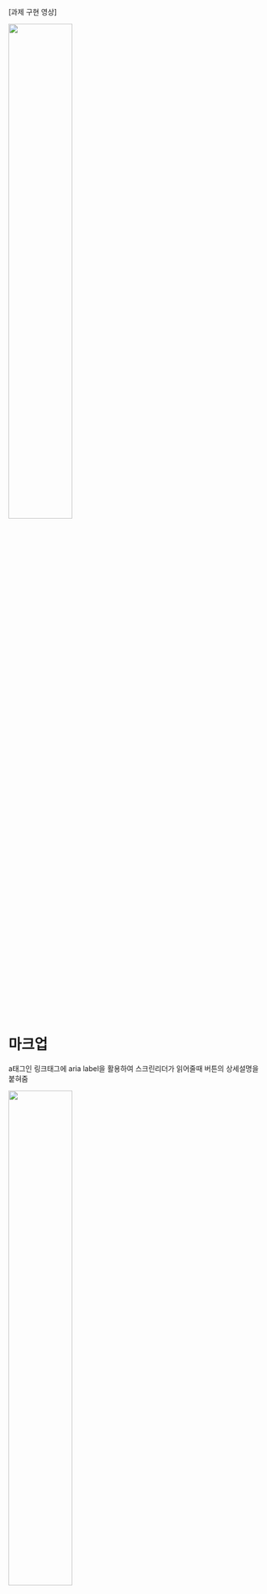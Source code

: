 [과제 구현 영상]



<img width="50%" src="https://github.com/chlyun/homework/assets/119630708/9a3de5b5-7f5e-472c-89e5-54e05494e27b.gif"/>

마크업
====================
a태그인 링크태그에 aria label을 활용하여 스크린리더가 읽어줄때 버튼의 상세설명을 붙혀줌

<img width="50%" src="https://github.com/chlyun/homework/assets/119630708/c6be4601-6e5a-4fe0-9f83-09bea6b32e4f"/>




카드 컴포넌트
====================
display grid를사용해 그리드 contents 들인  h2,sub-head,d-day,more-informaiton을 align-content: start; 로 시작점 정렬하고 text-align: center;로 가운데 정렬해주었음  gap을주어   h2,sub-head,d-day,more-informaiton 간의 간격을 발생시킴

more-informaiton에 flex속성을 넣어 기본값인 row 속성을 이용해 옆으로 배치하과 justify-content:center; 로 가운데 정렬해주고 gap을이용해 버튼간의 사이 간격을 넣어줌

@media 속성을 이용해서 1024이상의 사이즈가되면 font size와 줄바꿈인 br 태그의 newline 클래스명을 이용새 display:none으로 줄바꿈을 없애줌  

레이아웃
===================
section 태그를이용해 2개의 섹션인 main-items, sub-items 들에게 grid속성을 부여 main-items 같은경우 columns를 화면비율이 커져도 나눌일이없음 sub-items같은경우 1024이상의 사이즈가되면 columns가 1대1 비율로 2개로 나눠지게 설계해둠 

각각의 그리드 콘텐츠들 안에 card의 배경이미지를 설계 cover을 사용하여  지정한 요소를 빈틈없이 다 덮을수있도록 확대/축소를 위해 넣어줌 그리고 no-repeat를 사용해 반복없음으로 설정 position을 이용해 가운데 화면이 보일수있도록 50% 높이 조절을위해 높이값도 50%로 할당해줌   

그리고 container 쿼리를 이용하여 type은 inline size 로 width값에따라 반응형동작하도록 설계후 1024이상의 크기가 할당되었을경우 이미지를 한층더 고해상도인 이미지로 교체해주었다.



어려웠던점
========================

background속성을 이용해 이미지를 주었을때 레이아웃 위치를 잡는곳에서 조금 시간을 많이쓴거같다 

나중에 img 태그를이용해 설계해볼예정!
